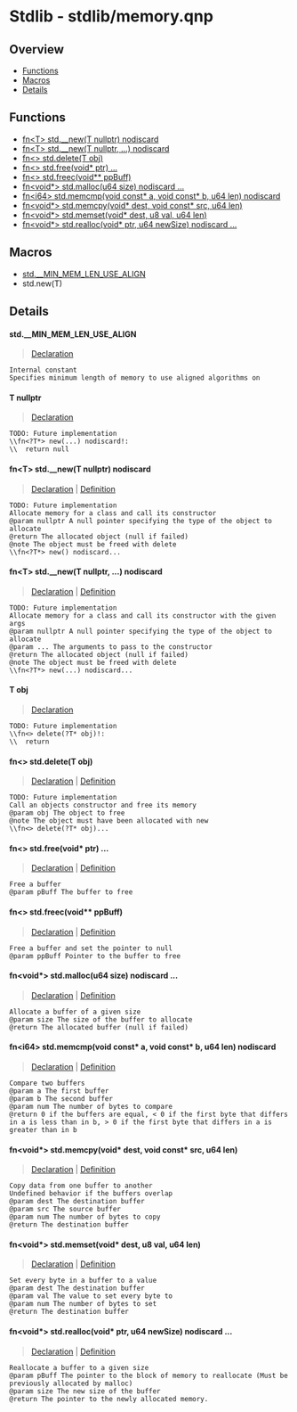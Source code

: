 
# Stdlib - stdlib/memory.qnp

## Overview
 - [Functions](#functions)
 - [Macros](#macros)
 - [Details](#details)


## Functions
 - [fn\<T\> std.__new(T nullptr) nodiscard](#ref_fd4e34556266afbf28a2530306c3b620)
 - [fn\<T\> std.__new(T nullptr, ...) nodiscard](#ref_1b1a66ddba6c1ffceb57e8868df1f299)
 - [fn\<\> std.delete(T obj)](#ref_b4b370d89065599646db728365d3b95b)
 - [fn\<\> std.free(void* ptr) ...](#ref_180a442d5d592aa64e4af0d74fd702f4)
 - [fn\<\> std.freec(void** ppBuff)](#ref_2d0b452532be61bc0522821f9a33bb5e)
 - [fn\<void*\> std.malloc(u64 size) nodiscard ...](#ref_10f8f64c1590f95440f24093373de61c)
 - [fn\<i64\> std.memcmp(void const* a, void const* b, u64 len) nodiscard](#ref_f92803298a2f8a1c3ab0e70d68068d28)
 - [fn\<void*\> std.memcpy(void* dest, void const* src, u64 len)](#ref_1d215a9dab34b1a5e7ae3498a51292e5)
 - [fn\<void*\> std.memset(void* dest, u8 val, u64 len)](#ref_136a1f6851b37081a15590abe2901f01)
 - [fn\<void*\> std.realloc(void* ptr, u64 newSize) nodiscard ...](#ref_bed44dc95cf9c18a87c9d24751c94420)

## Macros
 - [std.__MIN_MEM_LEN_USE_ALIGN](#ref_4c4be01f49513fd8a5af9cf19d0f4f75)
 - std.new(T)

## Details
#### <a id="ref_4c4be01f49513fd8a5af9cf19d0f4f75"/>std.__MIN_MEM_LEN_USE_ALIGN
> [Declaration](/stdlib/memory.qnp?plain=1#L10)
```qinp
Internal constant
Specifies minimum length of memory to use aligned algorithms on
```
#### <a id="ref_ca5a8074486abaa71f826c96ee6e452d"/>T nullptr
> [Declaration](/stdlib/memory.qnp?plain=1#L197)
```qinp
TODO: Future implementation
\\fn<?T*> new(...) nodiscard!:
\\	return null
```
#### <a id="ref_fd4e34556266afbf28a2530306c3b620"/>fn\<T\> std.__new(T nullptr) nodiscard
> [Declaration](/stdlib/memory.qnp?plain=1#L61) | [Definition](/stdlib/memory.qnp?plain=1#L182)
```qinp
TODO: Future implementation
Allocate memory for a class and call its constructor
@param nullptr A null pointer specifying the type of the object to allocate
@return The allocated object (null if failed)
@note The object must be freed with delete
\\fn<?T*> new() nodiscard...
```
#### <a id="ref_1b1a66ddba6c1ffceb57e8868df1f299"/>fn\<T\> std.__new(T nullptr, ...) nodiscard
> [Declaration](/stdlib/memory.qnp?plain=1#L70) | [Definition](/stdlib/memory.qnp?plain=1#L197)
```qinp
TODO: Future implementation
Allocate memory for a class and call its constructor with the given args
@param nullptr A null pointer specifying the type of the object to allocate
@param ... The arguments to pass to the constructor
@return The allocated object (null if failed)
@note The object must be freed with delete
\\fn<?T*> new(...) nodiscard...
```
#### <a id="ref_68b271aa96cfc881c456e4270fa049ed"/>T obj
> [Declaration](/stdlib/memory.qnp?plain=1#L212)
```qinp
TODO: Future implementation
\\fn<> delete(?T* obj)!:
\\	return
```
#### <a id="ref_b4b370d89065599646db728365d3b95b"/>fn\<\> std.delete(T obj)
> [Declaration](/stdlib/memory.qnp?plain=1#L77) | [Definition](/stdlib/memory.qnp?plain=1#L212)
```qinp
TODO: Future implementation
Call an objects constructor and free its memory
@param obj The object to free
@note The object must have been allocated with new
\\fn<> delete(?T* obj)...
```
#### <a id="ref_180a442d5d592aa64e4af0d74fd702f4"/>fn\<\> std.free(void* ptr) ...
> [Declaration](/stdlib/memory.qnp?plain=1#L47) | [Definition](/stdlib/platform/linux/memory.qnp?plain=1#L237)
```qinp
Free a buffer
@param pBuff The buffer to free
```
#### <a id="ref_2d0b452532be61bc0522821f9a33bb5e"/>fn\<\> std.freec(void** ppBuff)
> [Declaration](/stdlib/memory.qnp?plain=1#L51) | [Definition](/stdlib/memory.qnp?plain=1#L172)
```qinp
Free a buffer and set the pointer to null
@param ppBuff Pointer to the buffer to free
```
#### <a id="ref_10f8f64c1590f95440f24093373de61c"/>fn\<void*\> std.malloc(u64 size) nodiscard ...
> [Declaration](/stdlib/memory.qnp?plain=1#L37) | [Definition](/stdlib/platform/linux/memory.qnp?plain=1#L218)
```qinp
Allocate a buffer of a given size
@param size The size of the buffer to allocate
@return The allocated buffer (null if failed)
```
#### <a id="ref_f92803298a2f8a1c3ab0e70d68068d28"/>fn\<i64\> std.memcmp(void const* a, void const* b, u64 len) nodiscard
> [Declaration](/stdlib/memory.qnp?plain=1#L32) | [Definition](/stdlib/memory.qnp?plain=1#L141)
```qinp
Compare two buffers
@param a The first buffer
@param b The second buffer
@param num The number of bytes to compare
@return 0 if the buffers are equal, < 0 if the first byte that differs in a is less than in b, > 0 if the first byte that differs in a is greater than in b
```
#### <a id="ref_1d215a9dab34b1a5e7ae3498a51292e5"/>fn\<void*\> std.memcpy(void* dest, void const* src, u64 len)
> [Declaration](/stdlib/memory.qnp?plain=1#L18) | [Definition](/stdlib/memory.qnp?plain=1#L81)
```qinp
Copy data from one buffer to another
Undefined behavior if the buffers overlap
@param dest The destination buffer
@param src The source buffer
@param num The number of bytes to copy
@return The destination buffer
```
#### <a id="ref_136a1f6851b37081a15590abe2901f01"/>fn\<void*\> std.memset(void* dest, u8 val, u64 len)
> [Declaration](/stdlib/memory.qnp?plain=1#L25) | [Definition](/stdlib/memory.qnp?plain=1#L110)
```qinp
Set every byte in a buffer to a value
@param dest The destination buffer
@param val The value to set every byte to
@param num The number of bytes to set
@return The destination buffer
```
#### <a id="ref_bed44dc95cf9c18a87c9d24751c94420"/>fn\<void*\> std.realloc(void* ptr, u64 newSize) nodiscard ...
> [Declaration](/stdlib/memory.qnp?plain=1#L43) | [Definition](/stdlib/platform/linux/memory.qnp?plain=1#L232)
```qinp
Reallocate a buffer to a given size
@param pBuff The pointer to the block of memory to reallocate (Must be previously allocated by malloc)
@param size The new size of the buffer
@return The pointer to the newly allocated memory.
```

